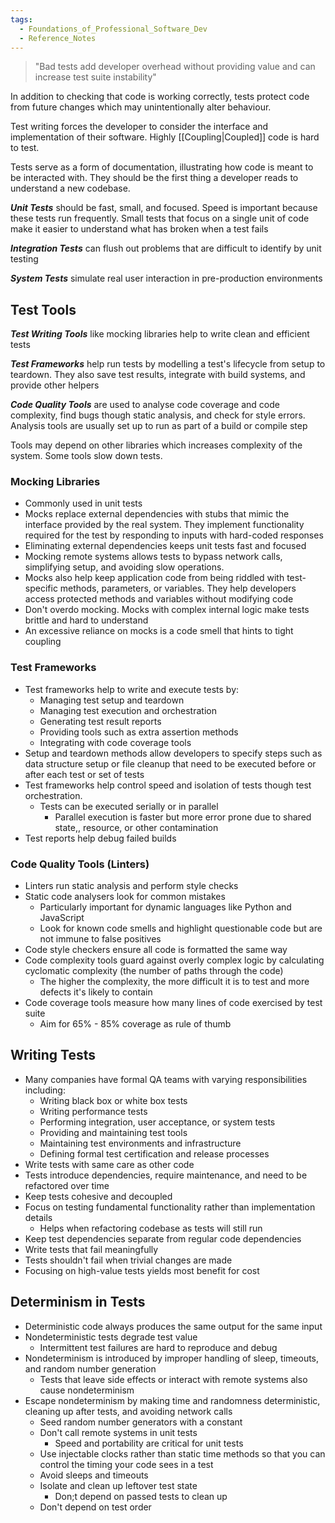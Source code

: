 ```yaml
---
tags:
  - Foundations_of_Professional_Software_Dev
  - Reference_Notes
---
```

> "Bad tests add developer overhead without providing value and can increase test suite instability"

In addition to checking that code is working correctly, tests protect code from future changes which may unintentionally alter behaviour.

Test writing forces the developer to consider the interface and implementation of their software. Highly [[Coupling|Coupled]] code is hard to test.

Tests serve as a form of documentation, illustrating how code is meant to be interacted with. They should be the first thing a developer reads to understand a new codebase.

***Unit Tests*** should be fast, small, and focused. Speed is important because these tests run frequently. Small tests that focus on a single unit of code make it easier to understand what has broken when a test fails

***Integration Tests*** can flush out problems that are difficult to identify by unit testing

***System Tests*** simulate real user interaction in pre-production environments

## Test Tools

***Test Writing Tools*** like mocking libraries help to write clean and efficient tests

***Test Frameworks*** help run tests by modelling a test's lifecycle from setup to teardown. They also save test results, integrate with build systems, and provide other helpers

***Code Quality Tools*** are used to analyse code coverage and code complexity, find bugs though static analysis, and check for style errors. Analysis tools are usually set up to run as part of a build or compile step

Tools may depend on other libraries which increases complexity of the system.
Some tools slow down tests.

### Mocking Libraries

- Commonly used in unit tests
- Mocks replace external dependencies with stubs that mimic the interface provided by the real system. They implement functionality required for the test by responding to inputs with hard-coded responses
- Eliminating external dependencies keeps unit tests fast and focused
- Mocking remote systems allows tests to bypass network calls, simplifying setup, and avoiding slow operations.
- Mocks also help keep application code from being riddled with test-specific methods, parameters, or variables. They help developers access protected methods and variables without modifying code
- Don't overdo mocking. Mocks with complex internal logic make tests brittle and hard to understand
- An excessive reliance on mocks is a code smell that hints to tight coupling


### Test Frameworks

- Test frameworks help to write and execute tests by:
	- Managing test setup and teardown
	- Managing test execution and orchestration
	- Generating test result reports
	- Providing tools such as extra assertion methods
	- Integrating with code coverage tools
- Setup and teardown methods allow developers to specify steps such as data structure setup or file cleanup that need to be executed before or after each test or set of tests
- Test frameworks help control speed and isolation of tests though test orchestration.
	- Tests can be executed serially or in parallel
		- Parallel execution is faster but more error prone due to shared state,, resource, or other contamination
- Test reports help debug failed builds


### Code Quality Tools (Linters)

- Linters run static analysis and perform style checks
- Static code analysers look for common mistakes
	- Particularly important for dynamic languages like Python and JavaScript
	- Look for known code smells and highlight questionable code but are not immune to false positives
- Code style checkers ensure all code is formatted the same way
- Code complexity tools guard against overly complex logic by calculating cyclomatic complexity (the number of paths through the code)
	- The higher the complexity, the more difficult it is to test and more defects it's likely to contain
- Code coverage tools measure how many lines of code exercised by test suite
	- Aim for 65% - 85% coverage as rule of thumb


## Writing Tests

- Many companies have formal QA teams with varying responsibilities including:
	- Writing black box or white box tests
	- Writing performance tests
	- Performing integration, user acceptance, or system tests
	- Providing and maintaining test tools
	- Maintaining test environments and infrastructure
	- Defining formal test certification and release processes
- Write tests with same care as other code
- Tests introduce dependencies, require maintenance, and need to be refactored over time
- Keep tests cohesive and decoupled
- Focus on testing fundamental functionality rather than implementation details
	- Helps when refactoring codebase as tests will still run
- Keep test dependencies separate from regular code dependencies
- Write tests that fail meaningfully
- Tests shouldn't fail when trivial changes are made
- Focusing on high-value tests yields most benefit for cost

## Determinism in Tests

- Deterministic code always produces the same output for the same input
- Nondeterministic tests degrade test value
	- Intermittent test failures are hard to reproduce and debug
- Nondeterminism is introduced by improper handling of sleep, timeouts, and random number generation
	- Tests that leave side effects or interact with remote systems also cause nondeterminism
- Escape nondeterminism by making time and randomness deterministic, cleaning up after tests, and avoiding network calls
	- Seed random number generators with a constant
	- Don't call remote systems in unit tests
		- Speed and portability are critical for unit tests
	- Use injectable clocks rather than static time methods so that you can control the timing your code sees in a test
	- Avoid sleeps and timeouts
	- Isolate and clean up leftover test state
		- Don;t depend on passed tests to clean up
	- Don't depend on test order